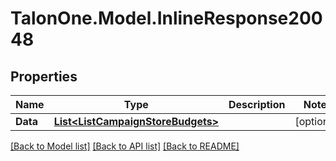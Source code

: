 # TalonOne.Model.InlineResponse20048
## Properties

Name | Type | Description | Notes
------------ | ------------- | ------------- | -------------
**Data** | [**List&lt;ListCampaignStoreBudgets&gt;**](ListCampaignStoreBudgets.md) |  | [optional] 

[[Back to Model list]](../README.md#documentation-for-models) [[Back to API list]](../README.md#documentation-for-api-endpoints) [[Back to README]](../README.md)

